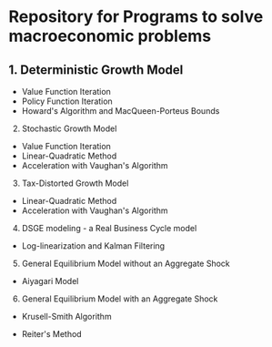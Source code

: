 # Repository for Programs to solve macroeconomic problems

## 1. Deterministic Growth Model
  - Value Function Iteration
  - Policy Function Iteration
  - Howard's Algorithm and MacQueen-Porteus Bounds

2. Stochastic Growth Model
  - Value Function Iteration
  - Linear-Quadratic Method
  - Acceleration with Vaughan's Algorithm

3. Tax-Distorted Growth Model
  - Linear-Quadratic Method
  - Acceleration with Vaughan's Algorithm

4. DSGE modeling - a Real Business Cycle model
  - Log-linearization and Kalman Filtering

5. General Equilibrium Model without an Aggregate Shock
  - Aiyagari Model 

6. General Equilibrium Model with an Aggregate Shock 
  - Krusell-Smith Algorithm

  - Reiter's Method
